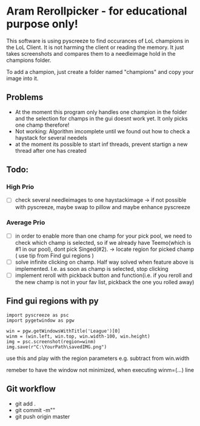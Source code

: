 # Aram Rerollpicker - for educational purpose only!

This software is using pyscreeze to find occurances of LoL champions in the LoL Client. It is not harming the client or reading the memory. It just takes screenshots and compares them to a needleimage hold in the champions folder.

To add a champion, just create a folder named "champions" and copy your image into it.

## Problems

- At the moment this program only handles one champion in the folder and the selection for champs in the gui doesnt work yet. It only picks one champ therefore!
- Not working: Algorithm imcomplete until we found out how to check a haystack for several needels
- at the moment its possible to start inf threads, prevent startign a new thread after one has created

## Todo:

### High Prio

- [ ] check several needleimages to one haystackimage -> if not possible with pyscreeze, maybe swap to pillow and maybe enhance pyscreeze

### Average Prio

- [ ] in order to enable more than one champ for your pick pool, we need to check which champ is selected, so if we already have Teemo(which is #1 in our pool), dont pick Singed(#2). -> locate region for picked champ ( use tip from Find gui regions )
- [ ] solve infinite clicking on champ. Half way solved when feature above is implemented. I.e. as soon as champ is selected, stop clicking
- [ ] implement reroll with pickback button and function(i.e. if you reroll and the new champ is not in your fav list, pickback the one you rolled away)

## Find gui regions with py

```
import pyscreeze as psc
import pygetwindow as pgw

win = pgw.getWindowsWithTitle('League')[0]
winm = (win.left, win.top, win.width-100, win.height)
img = psc.screenshot(region=winm)
img.save(r"C:\YourPath\savedIMG.png")
```

use this and play with the region parameters e.g. subtract from win.width

remeber to have the window not minimized, when executing winm=(...) line

## Git workflow

- git add .
- git commit -m"<foobar>"
- git push origin master

